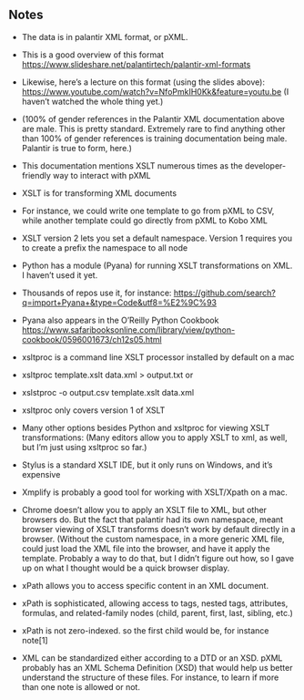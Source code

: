 ## Notes

* The data is in palantir XML format, or pXML.
* This is a good overview of this format
https://www.slideshare.net/palantirtech/palantir-xml-formats

* Likewise, here’s a lecture on this format (using the slides above):
https://www.youtube.com/watch?v=NfoPmkIH0Kk&feature=youtu.be
(I haven’t watched the whole thing yet.)

* (100% of gender references in the Palantir XML documentation above are male. This is pretty standard. Extremely rare to find anything other than 100% of gender references is training documentation being male. Palantir is true to form, here.)

* This documentation mentions XSLT numerous times as the developer-friendly way to interact with pXML

* XSLT is for transforming XML documents
* For instance, we could write one template to go from pXML to CSV, while another template could go directly from pXML to Kobo XML
* XSLT version 2 lets you set a default namespace. Version 1 requires you to create a prefix the namespace to all node

* Python has a module (Pyana) for running XSLT transformations on XML. I haven’t used it yet.
* Thousands of repos use it, for instance: https://github.com/search?q=import+Pyana+&type=Code&utf8=%E2%9C%93
* Pyana also appears in the O’Reilly Python Cookbook
https://www.safaribooksonline.com/library/view/python-cookbook/0596001673/ch12s05.html

* xsltproc is a command line XSLT processor installed by default on a mac
* xsltproc template.xslt data.xml > output.txt
or
* xslstproc -o output.csv template.xslt data.xml
* xsltproc only covers version 1 of XSLT


* Many other options besides Python and xsltproc for viewing XSLT transformations:
(Many editors allow you to apply XSLT to xml, as well,  but I’m just using xsltproc so far.)
* Stylus is a standard XSLT IDE, but it only runs on Windows, and it’s expensive
* Xmplify is probably a good tool for working with XSLT/Xpath on a mac.
* Chrome doesn’t allow you to apply an XSLT file to XML, but other browsers do. But the fact that palantir had its own namespace, meant browser viewing of XSLT transforms doesn’t work by default directly in a browser. (Without the custom namespace, in a more generic XML file, could just load the XML file into the browser, and have it apply the template. Probably a way to do that, but I didn’t figure out how, so I gave up on what I thought would be a quick browser display.

* xPath allows you to access specific content in an XML document.
* xPath is sophisticated, allowing access to tags, nested tags, attributes, formulas, and related-family nodes (child, parent, first, last, sibling, etc.)
* xPath is not zero-indexed. so the first child would be, for instance note[1]

* XML can be standardized either according to a DTD or an XSD. pXML probably has an XML Schema Definition (XSD) that would help us better understand the structure of these files. For instance, to learn if more than one note is allowed or not.